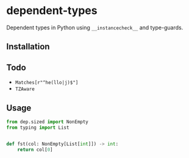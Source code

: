 # dependent-types

Dependent types in Python using `__instancecheck__` and type-guards.

## Installation

## Todo

- `Matches[r"^he(llo|j)$"]`
- `TZAware`

## Usage

```python
from dep.sized import NonEmpty
from typing import List


def fst(col: NonEmpty[List[int]]) -> int:
    return col[0]
```
